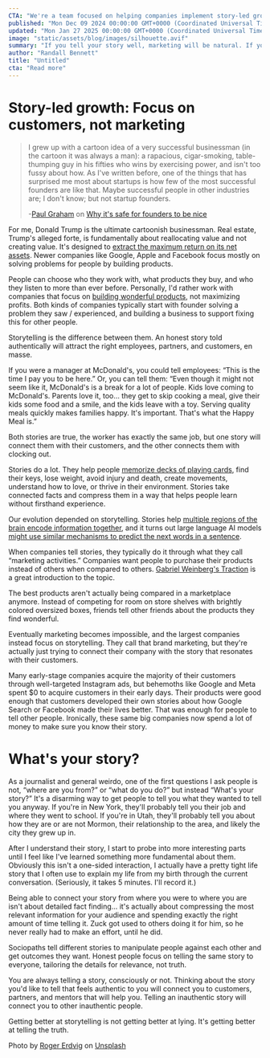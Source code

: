 ```yaml
---
CTA: "We're a team focused on helping companies implement story-led growth. Get in touch!"
published: "Mon Dec 09 2024 00:00:00 GMT+0000 (Coordinated Universal Time)"
updated: "Mon Jan 27 2025 00:00:00 GMT+0000 (Coordinated Universal Time)"
image: "static/assets/blog/images/silhouette.avif"
summary: "If you tell your story well, marketing will be natural. If you don't, you have to pay for performance"
author: "Randall Bennett"
title: "Untitled"
cta: "Read more"
---
```

# Story-led growth: Focus on customers, not marketing

> I grew up with a cartoon idea of a very successful businessman (in the cartoon it was always a man): a rapacious, cigar-smoking, table-thumping guy in his fifties who wins by exercising power, and isn't too fussy about how. As I've written before, one of the things that has surprised me most about startups is how few of the most successful founders are like that. Maybe successful people in other industries are; I don't know; but not startup founders.
>
> -[Paul Graham](https://paulgraham.com) on [Why it's safe for founders to be nice](https://paulgraham.com/safe.html)

For me, Donald Trump is the ultimate cartoonish businessman. Real estate, Trump's alleged forte, is fundamentally about reallocating value and not creating value. It's designed to [extract the maximum return on its net assets](https://en.wikipedia.org/wiki/Return_on_net_assets). Newer companies like Google, Apple and Facebook focus mostly on solving problems for people by building products.

People can choose who they work with, what products they buy, and who they listen to more than ever before. Personally, I'd rather work with companies that focus on [building wonderful products](https://en.wikipedia.org/wiki/Make_Something_Wonderful), not maximizing profits. Both kinds of companies typically start with founder solving a problem they saw / experienced, and building a business to support fixing this for other people.

Storytelling is the difference between them. An honest story told authentically will attract the right employees, partners, and customers, en masse.

If you were a manager at McDonald's, you could tell employees: “This is the time I pay you to be here.”  Or, you can tell them: “Even though it might not seem like it, McDonald's is a break for a lot of people. Kids love coming to McDonald's. Parents love it, too… they get to skip cooking a meal, give their kids some food and a smile, and the kids leave with a toy. Serving quality meals quickly makes families happy. It's important. That's what the Happy Meal is.”

Both stories are true, the worker has exactly the same job, but one story will connect them with their customers, and the other connects them with clocking out.

Stories do a lot. They help people [memorize decks of playing cards](https://www.magneticmemorymethod.com/how-to-memorize-a-deck-of-cards/), find their keys, lose weight, avoid injury and death, create movements, understand how to love, or thrive in their environment. Stories take connected facts and compress them in a way that helps people learn without firsthand experience.

Our evolution depended on storytelling. Stories help [multiple regions of the brain encode  information together](https://journals.plos.org/plosone/article?id=10.1371%2Fjournal.pone.0112575), and it turns out large language AI models [might use similar mechanisms to predict the next words in a sentence](https://arxiv.org/abs/2201.02662).

When companies tell stories, they typically do it through what they call “marketing activities.” Companies want people to purchase their products instead of others when compared to others. [Gabriel Weinberg's Traction](https://www.google.com/books/edition/_/A3_MBgAAQBAJ?hl=en) is a great introduction to the topic.

The best products aren't actually being compared in a marketplace anymore. Instead of competing for room on store shelves with brightly colored oversized boxes, friends tell other friends about the products they find wonderful. 

Eventually marketing becomes impossible, and the largest companies instead focus on storytelling. They call that brand marketing, but they're actually just trying to connect their company with the story that resonates with their customers.

Many early-stage companies acquire the majority of their customers through well-targeted Instagram ads, but behemoths like Google and Meta spent $0 to acquire customers in their early days. Their products were good enough that customers developed their own stories about how Google Search or Facebook made their lives better. That was enough for people to tell other people. Ironically, these same big companies now spend a lot of money to make sure you know their story.

# What's your story?

As a journalist and general weirdo, one of the first questions I ask people is not, “where are you from?” or “what do you do?” but instead “What's your story?” It's a disarming way to get people to tell you what they wanted to tell you anyway. If you're in New York, they'll probably tell you their job and where they went to school. If you're in Utah, they'll probably tell you about how they are or are not Mormon, their relationship to the area, and likely the city they grew up in.

After I understand their story, I start to probe into more interesting parts until I feel like I've learned something more fundamental about them. Obviously this isn't a one-sided interaction, I actually have a pretty tight life story that I often use to explain my life from my birth through the current conversation. (Seriously, it takes 5 minutes. I'll record it.)

Being able to connect your story from where you were to where you are isn't about detailed fact finding… it's actually about compressing the most relevant information for your audience and spending exactly the right amount of time telling it. Zuck got used to others doing it for him, so he never really had to make an effort, until he did.

Sociopaths tell different stories to manipulate people against each other and get outcomes they want. Honest people focus on telling the same story to everyone, tailoring the details for relevance, not truth.

You are always telling a story, consciously or not. Thinking about the story you'd like to tell that feels authentic to you will connect you to customers, partners, and mentors that will help you. Telling an inauthentic story will connect you to other inauthentic people.

Getting better at storytelling is not getting better at lying. It's getting better at telling the truth.

Photo by [Roger Erdvig](https://unsplash.com/@rogerdvig?utm_content=creditCopyText&utm_medium=referral&utm_source=unsplash) on [Unsplash](https://unsplash.com/photos/silhouette-of-man-standing-beside-camera-tripod-during-sunset-g6y5mm9Zby0?utm_content=creditCopyText&utm_medium=referral&utm_source=unsplash)